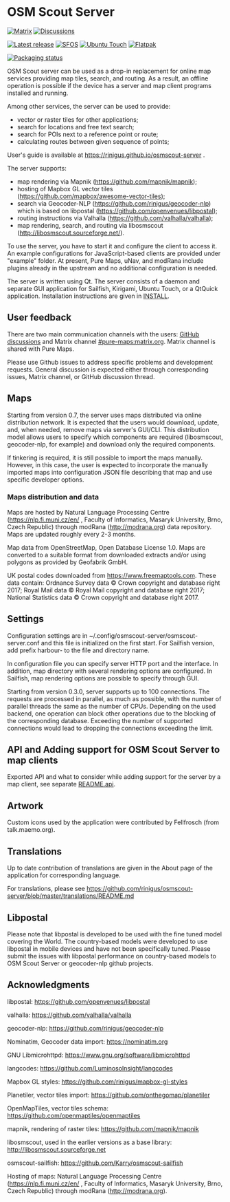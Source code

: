 # OSM Scout Server

[![Matrix](https://img.shields.io/badge/matrix.org-%23pure--maps-blue)](https://matrix.to/#/#pure-maps:matrix.org)
[![Discussions](https://img.shields.io/badge/forum-GitHub-FB9200)](https://github.com/rinigus/osmscout-server/discussions)

[![Latest release](https://img.shields.io/github/v/release/rinigus/osmscout-server)](https://github.com/rinigus/osmscout-server/releases)
[![SFOS](https://img.shields.io/badge/SailfishOS-Chum-1CA198)](https://build.sailfishos.org/package/show/sailfishos:chum/osmscout-server)
[![Ubuntu Touch](https://img.shields.io/badge/Ubuntu%20Touch-OpenStore-292929)](https://open-store.io/app/osmscout-server.jonnius)
[![Flatpak](https://img.shields.io/badge/Flatpak-Flathub-4A86CF)](https://github.com/flathub/io.github.rinigus.OSMScoutServer)

[![Packaging status](https://repology.org/badge/vertical-allrepos/osmscout-server.svg)](https://repology.org/project/osmscout-server/versions)

OSM Scout server can be used as a drop-in replacement for online map
services providing map tiles, search, and routing. As a result, an
offline operation is possible if the device has a server and map
client programs installed and running.

Among other services, the server can be used to provide:
* vector or raster tiles for other applications;
* search for locations and free text search;
* search for POIs next to a reference point or route;
* calculating routes between given sequence of points;

User's guide is available at https://rinigus.github.io/osmscout-server .

The server supports:
* map rendering via Mapnik (https://github.com/mapnik/mapnik);
* hosting of Mapbox GL vector tiles (https://github.com/mapbox/awesome-vector-tiles);
* search via Geocoder-NLP (https://github.com/rinigus/geocoder-nlp) which is based on libpostal (https://github.com/openvenues/libpostal);
* routing instructions via Valhalla (https://github.com/valhalla/valhalla);
* map rendering, search, and routing via libosmscout (http://libosmscout.sourceforge.net/).

To use the server, you have to start it and configure the client to
access it. An example configurations for JavaScript-based clients are
provided under "example" folder. At present, Pure Maps, uNav, and
modRana include plugins already in the upstream and no additional
configuration is needed.

The server is written using Qt. The server consists of a daemon and
separate GUI application for Sailfish, Kirigami, Ubuntu Touch, or a
QtQuick application. Installation instructions are given in
[INSTALL](INSTALL.md).


## User feedback

There are two main communication channels with the users:
[GitHub discussions](https://github.com/rinigus/osmscout-server/discussions)
and Matrix channel
[#pure-maps:matrix.org](https://matrix.to/#/#pure-maps:matrix.org). Matrix channel is
shared with Pure Maps.

Please use Github issues to address specific problems and development
requests. General discussion is expected either through corresponding
issues, Matrix channel, or GitHub discussion thread. 

## Maps

Starting from version 0.7, the server uses maps distributed via online
distribution network. It is expected that the users would download,
update, and, when needed, remove maps via server's GUI/CLI. This
distribution model allows users to specify which components are
required (libosmscout, geocoder-nlp, for example) and download only
the required components.

If tinkering is required, it is still possible to import the maps
manually. However, in this case, the user is expected to incorporate
the manually imported maps into configuration JSON file describing
that map and use specific developer options.


### Maps distribution and data

Maps are hosted by Natural Language Processing Centre
(https://nlp.fi.muni.cz/en/ , Faculty of Informatics, Masaryk
University, Brno, Czech Republic) through modRana (http://modrana.org)
data repository. Maps are updated roughly every 2-3 months.

Map data from OpenStreetMap, Open Database License 1.0. Maps are
converted to a suitable format from downloaded extracts and/or using
polygons as provided by Geofabrik GmbH.

UK postal codes downloaded from https://www.freemaptools.com. These
data contain: Ordnance Survey data © Crown copyright and database
right 2017; Royal Mail data © Royal Mail copyright and database right
2017; National Statistics data © Crown copyright and database right
2017.

## Settings

Configuration settings are in
~/.config/osmscout-server/osmscout-server.conf and this file is
initialized on the first start. For Sailfish version, add prefix
harbour- to the file and directory name.

In configuration file you can specify server HTTP port and the
interface. In addition, map directory with several rendering options
are configured. In Sailfish, map rendering options are possible to
specify through GUI.

Starting from version 0.3.0, server supports up to 100
connections. The requests are processed in parallel, as much as
possible, with the number of parallel threads the same as the number
of CPUs. Depending on the used backend, one operation can block other
operations due to the blocking of the corresponding
database. Exceeding the number of supported connections would lead to
dropping the connections exceeding the limit.


## API and Adding support for OSM Scout Server to map clients

Exported API and what to consider while adding support for the server
by a map client, see separate [README.api](README.api.md).


## Artwork

Custom icons used by the application were contributed by Fellfrosch
(from talk.maemo.org).


## Translations

Up to date contribution of translations are given in the About page of
the application for corresponding language.

For translations, please see https://github.com/rinigus/osmscout-server/blob/master/translations/README.md


## Libpostal

Please note that libpostal is developed to be used with the fine tuned
model covering the World. The country-based models were developed to
use libpostal in mobile devices and have not been specifically
tuned. Please submit the issues with libpostal performance on
country-based models to OSM Scout Server or geocoder-nlp github
projects.


## Acknowledgments

libpostal: https://github.com/openvenues/libpostal

valhalla: https://github.com/valhalla/valhalla

geocoder-nlp: https://github.com/rinigus/geocoder-nlp

Nominatim, Geocoder data import: https://nominatim.org

GNU Libmicrohttpd: https://www.gnu.org/software/libmicrohttpd

langcodes: https://github.com/LuminosoInsight/langcodes

Mapbox GL styles: https://github.com/rinigus/mapbox-gl-styles

Planetiler, vector tiles import: https://github.com/onthegomap/planetiler

OpenMapTiles, vector tiles schema: https://github.com/openmaptiles/openmaptiles

mapnik, rendering of raster tiles: https://github.com/mapnik/mapnik

libosmscout, used in the earlier versions as a base library: http://libosmscout.sourceforge.net

osmscout-sailfish: https://github.com/Karry/osmscout-sailfish

Hosting of maps: Natural Language Processing Centre
(https://nlp.fi.muni.cz/en/ , Faculty of Informatics, Masaryk
University, Brno, Czech Republic) through modRana
(http://modrana.org).
